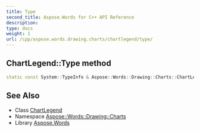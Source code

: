 ```yaml
---
title: Type
second_title: Aspose.Words for C++ API Reference
description: 
type: docs
weight: 1
url: /cpp/aspose.words.drawing.charts/chartlegend/type/
---
```

## ChartLegend::Type method




```cpp
static const System::TypeInfo & Aspose::Words::Drawing::Charts::ChartLegend::Type()
```

## See Also

* Class [ChartLegend](../)
* Namespace [Aspose::Words::Drawing::Charts](../../)
* Library [Aspose.Words](../../../)
